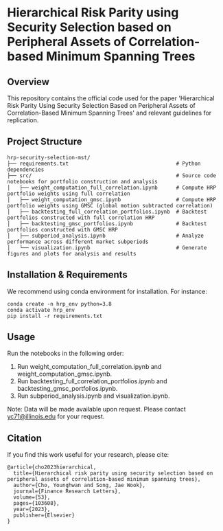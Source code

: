 # Hierarchical Risk Parity using Security Selection based on Peripheral Assets of Correlation-based Minimum Spanning Trees
## Overview
This repository contains the official code used for the paper 'Hierarchical Risk Parity Using Security Selection Based on Peripheral Assets of Correlation-Based Minimum Spanning Trees' and relevant guidelines for replication.

## Project Structure
```
hrp-security-selection-mst/
├── requirements.txt                                   # Python dependencies
├── src/                                               # Source code notebooks for portfolio construction and analysis
│   ├── weight_computation_full_correlation.ipynb      # Compute HRP portfolio weights using full correlation
│   ├── weight_computation_gmsc.ipynb                  # Compute HRP portfolio weights using GMSC (global motion subtracted correlation)
│   ├── backtesting_full_correlation_portfolios.ipynb  # Backtest portfolios constructed with full correlation HRP
│   ├── backtesting_gmsc_portfolios.ipynb              # Backtest portfolios constructed with GMSC HRP
│   ├── subperiod_analysis.ipynb                       # Analyze performance across different market subperiods
│   └── visualization.ipynb                            # Generate figures and plots for analysis and results
```
## Installation & Requirements
We recommend using conda environment for installation. For instance:
```
conda create -n hrp_env python=3.8
conda activate hrp_env
pip install -r requirements.txt
```
## Usage
Run the notebooks in the following order:

1. Run weight_computation_full_correlation.ipynb and weight_computation_gmsc.ipynb.
2. Run backtesting_full_correlation_portfolios.ipynb and backtesting_gmsc_portfolios.ipynb.
3. Run subperiod_analysis.ipynb and visualization.ipynb.

Note: Data will be made available upon request. Please contact yc71@illinois.edu for your request.

## Citation 
If you find this work useful for your research, please cite:

```
@article{cho2023hierarchical,
  title={Hierarchical risk parity using security selection based on peripheral assets of correlation-based minimum spanning trees},
  author={Cho, Younghwan and Song, Jae Wook},
  journal={Finance Research Letters},
  volume={53},
  pages={103608},
  year={2023},
  publisher={Elsevier}
}
```

